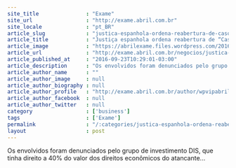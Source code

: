 ```yaml
---
site_title               : "Exame"
site_url                 : "http://exame.abril.com.br"
site_locale              : "pt_BR"
article_slug             : "justica-espanhola-ordena-reabertura-de-caso-neymar"
article_title            : "Justiça espanhola ordena reabertura de “Caso Neymar”"
article_image            : "https://abrilexame.files.wordpress.com/2016/09/size_960_16_9_neymar178.jpg?quality=70&strip=all&w=960"
article_url              : "http://exame.abril.com.br/negocios/justica-espanhola-ordena-reabertura-de-caso-neymar/"
article_published_at     : "2016-09-23T10:29:01-03:00"
article_description      : "Os envolvidos foram denunciados pelo grupo de investimento DIS, que tinha direito a 40% do valor dos direitos econômicos do atancante..."
article_author_name      : ""
article_author_image     : null
article_author_biography : null
article_author_profile   : "http://exame.abril.com.br/author/wpvipabril/"
article_author_facebook  : null
article_author_twitter   : null
category                 : ['business']
tags                     : ['Exame']
permalink                : "/:categories/justica-espanhola-ordena-reabertura-de-caso-neymar/"
layout                   : post
---
```


Os envolvidos foram denunciados pelo grupo de investimento DIS, que tinha direito a 40% do valor dos direitos econômicos do atancante...
